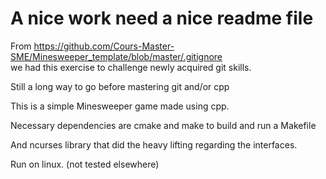 # A nice work need a nice readme file

From <https://github.com/Cours-Master-SME/Minesweeper_template/blob/master/.gitignore>  
we had this exercise to challenge newly acquired git skills.

Still a long way to go before mastering git and/or cpp

This is a simple Minesweeper game made using cpp.

Necessary dependencies are cmake and make to build and run a Makefile

And ncurses library that did the heavy lifting regarding the interfaces.

Run on linux. (not tested elsewhere)



